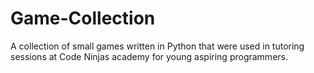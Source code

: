 # Game-Collection

A collection of small games written in Python that were used in tutoring sessions at Code Ninjas academy for young aspiring programmers.

